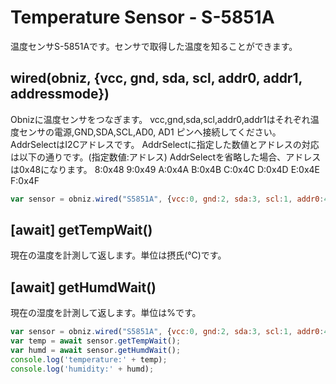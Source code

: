 # Temperature Sensor - S-5851A
温度センサS-5851Aです。センサで取得した温度を知ることができます。

## wired(obniz, {vcc, gnd, sda, scl, addr0, addr1, addressmode})
Obnizに温度センサをつなぎます。
vcc,gnd,sda,scl,addr0,addr1はそれぞれ温度センサの電源,GND,SDA,SCL,AD0, AD1 ピンへ接続してください。
AddrSelectはI2Cアドレスです。
AddrSelectに指定した数値とアドレスの対応は以下の通りです。(指定数値:アドレス)
AddrSelectを省略した場合、アドレスは0x48になります。
8:0x48
9:0x49
A:0x4A
B:0x4B
C:0x4C
D:0x4D
E:0x4E
F:0x4F


```javascript
var sensor = obniz.wired("S5851A", {vcc:0, gnd:2, sda:3, scl:1, addr0:4, addr1:5, addressmode:"A"});
```
## [await] getTempWait()
現在の温度を計測して返します。単位は摂氏(℃)です。

## [await] getHumdWait()
現在の湿度を計測して返します。単位は%です。
```javascript
var sensor = obniz.wired("S5851A", {vcc:0, gnd:2, sda:3, scl:1, addr0:4, addr1:5, addressmode:"A"});
var temp = await sensor.getTempWait();
var humd = await sensor.getHumdWait();
console.log('temperature:' + temp);
console.log('humidity:' + humd);
```

